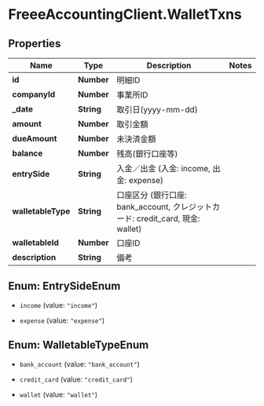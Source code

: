 # FreeeAccountingClient.WalletTxns

## Properties
Name | Type | Description | Notes
------------ | ------------- | ------------- | -------------
**id** | **Number** | 明細ID | 
**companyId** | **Number** | 事業所ID | 
**_date** | **String** | 取引日(yyyy-mm-dd) | 
**amount** | **Number** | 取引金額 | 
**dueAmount** | **Number** | 未決済金額 | 
**balance** | **Number** | 残高(銀行口座等) | 
**entrySide** | **String** | 入金／出金 (入金: income, 出金: expense) | 
**walletableType** | **String** | 口座区分 (銀行口座: bank_account, クレジットカード: credit_card, 現金: wallet) | 
**walletableId** | **Number** | 口座ID | 
**description** | **String** | 備考 | 


<a name="EntrySideEnum"></a>
## Enum: EntrySideEnum


* `income` (value: `"income"`)

* `expense` (value: `"expense"`)




<a name="WalletableTypeEnum"></a>
## Enum: WalletableTypeEnum


* `bank_account` (value: `"bank_account"`)

* `credit_card` (value: `"credit_card"`)

* `wallet` (value: `"wallet"`)




